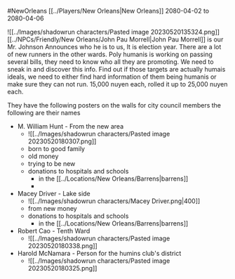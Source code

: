 #NewOrleans
[[../Players/New Orleans|New Orleans]]
2080-04-02 to 2080-04-06

![[../Images/shadowrun characters/Pasted image 20230520135324.png]]
[[../NPCs/Friendly/New Orleans/John Pau Morrell|John Pau Morrell]] is our Mr. Johnson
Announces who he is to us, It is election year. There are a lot of new runners in the other wards. Poly humanis is working on passing several bills, they need to know who all they are promoting. We need to sneak in and discover this info. Find out if those targets are actually humais ideals, we need to either find hard information of them being humanis or make sure they can not run.
15,000 nuyen each, rolled it up to 25,000 nuyen each.

They have the following posters on the walls for city council members
the following are their names
- M. William Hunt - From the new area
	- ![[../Images/shadowrun characters/Pasted image 20230520180307.png]]
	- born to good family
	- old money
	- trying to be new
	- donations to hospitals and schools
		- in the [[../Locations/New Orleans/Barrens|barrens]]
		- 
- Macey Driver - Lake side
	- ![[../Images/shadowrun characters/Macey Driver.png|400]]
	- from new money
	- donations to hospitals and schools
		- in the [[../Locations/New Orleans/Barrens|barrens]]
- Robert Cao - Tenth Ward
	- ![[../Images/shadowrun characters/Pasted image 20230520180338.png]]
- Harold McNamara - Person for the humins club's district
	- ![[../Images/shadowrun characters/Pasted image 20230520180325.png]]